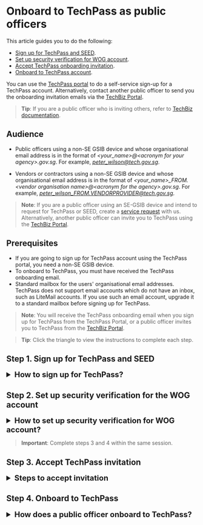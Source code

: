 # Onboard to TechPass as public officers

This article guides you to do the following:
- [Sign up for TechPass and SEED](#step-1-sign-up-for-techpass-and-seed).
- [Set up security verification for WOG account](#step-2-set-up-security-verification-for-the-wog-account).
- [Accept TechPass onboarding invitation](#step-3-accept-techpass-invitation).
- [Onboard to TechPass account](#step-4-onboard-to-techpass).

<!--TechPass](https://portal.techpass.gov.sg)
[SEED](https://docs.developer.tech.gov.sg/docs/security-suite-for-engineering-endpoint-devices/#/)-->

You can use the [TechPass portal](http://portal.techpass.gov.sg) to do a self-service sign-up for a TechPass account. Alternatively, contact another public officer to send you the onboarding invitation emails via the [TechBiz Portal](https://portal.techbiz.suite.gov.sg).

> **Tip**: If you are a public officer who is inviting others, refer to [TechBiz documentation](https://docs.developer.tech.gov.sg/docs/techbiz-documentation/).


## Audience

- Public officers using a non-SE GSIB device and whose organisational email address is in the format of *\<your_name\>@\<acronym for your agency\>.gov.sg*. For example, *peter_wilson@tech.gov.sg*.

- Vendors or contractors using a non-SE GSIB device and whose organisational email address is in the format of *\<your_name\>_FROM.\<vendor organisation name\>@\<acronym for the agency\>.gov.sg*. For example, *peter_wilson_FROM.VENDORPROVIDER@tech.gov.sg*.

> **Note**: If you are a public officer using an SE-GSIB device and intend to request for TechPass or SEED, create a [service request](https://go.gov.sg/techpass-sr) with us. Alternatively, another public officer can invite you to TechPass using the [TechBiz Portal](portal.techbiz.suite.gov.sg).



## Prerequisites

- If you are going to sign up for TechPass account using the TechPass portal, you need a non-SE GSIB device.
- To onboard to TechPass, you must have received the TechPass onboarding email.
- Standard mailbox for the users' organisational email addresses. TechPass does not support email accounts which do not have an inbox, such as LiteMail accounts. If you use such an email account, upgrade it to a standard mailbox before signing up for TechPass.

> **Note**: You will receive the TechPass onboarding email when you sign up for TechPass from the TechPass Portal, or a public officer invites you to TechPass from the [TechBiz Portal](portal.techbiz.suite.gov.sg).



> **Tip**: Click the triangle to view the instructions to complete each step.


## Step 1. Sign up for TechPass and SEED

<details>
  <summary style="font-size:20px;font-weight:bold">How to sign up for TechPass?</summary>

  **To get TechPass invitation email**

  1. From your non-SE GSIB device, go to the [TechPass portal](http://portal.techpass.gov.sg) and click **Sign Up**.

  <kbd>![sign-up](assets/images/onboarding/po-non-se/sign-up-new.png)</kbd>

  2. Enter your organisational email address.

  > **Tip**: For more information on the acceptable email formats, refer to the [Audience](#audience) section.

  3. Indicate if you want to onboard your non-GSIB or non-DWP device to SEED and select **I'm not a robot**.

  > **Note**:
  >- To access SGTS services using a non-GSIB or non-DWP device, you need SEED.
  >
  >
  >- Apart from the GSIB device, you can access SGTS services via a Government Managed Device(GMD). To achieve this, onboard your non-GSIB or non-DWP device to SEED.

  <kbd>![sign-up-submit](assets/images/onboarding/po-non-se/latest-po-sign-up-non-se-gsib-1.png)</kbd>

  4. Click **Submit**. We will send you the TechPass onboarding invitation email.

  > **Additional information**:
  >- When your request is approved, you'll receive two separate onboarding emails for TechPass and SEED.
  >- If you have requested for SEED provisioning, you will receive the SEED onboarding email around the next three business days.
  >- A TechPass account is created for you and will be *pending* to be activated.
  >- It becomes activated when you [accept the invitation](#step-3-accept-techpass-invitation) and [complete the TechPass onboarding journey](#step-4-onboard-to-techpass).
  >- The TechPass and SEED onboarding invitation emails are valid for 30 days. Refer to SEED documentation for more information on what to do if your SEED onboarding invitation has expired.
  >- If you do not onboard to TechPass within 30 days, we will terminate your TechPass account and notify you via email before the termination. You can again sign up via the TechPass portal or request for TechPass and SEED.
  >- Onboard to TechPass before enrolling your non-GSIB or non-DWP device to SEED.


  </details>

## Step 2. Set up security verification for the WOG account

<details>
  <summary style="font-size:20px;font-weight:bold">How to set up security verification for WOG account?</summary>

  > **Important**:<br>
  > You need to set up security verification (multi-factor authentication) for your Whole-of-Government(WOG) account to:
    >- Access Singapore Government Technology Stack (SGTS) services and tools from your GMD device.
    >- To view your SG Govt M365 profile on the Microsoft Authenticator app.

**To set up security verification for WOG account**

  1. From your non-SE GSIB device, go to [Azure Active Directory](https://account.activedirectory.windowsazure.com/proofup.aspx).

> **Note**: To sign in, use your organisational email address and email password.

  2. Select **Mobile app** as the preferred authenticating method, and we strongly recommend you choose **Receive notifications for verification**.

  3. Click **Set up**.
  <kbd>![security-verification](assets/images/security-verification-for-wog/step-1-selection.png)</kbd>
  4. Follow the on-screen instructions on the **Configure mobile app** page.
  <kbd>![scan-qr-code](assets/images/security-verification-for-wog/reset-wog-mfa/scan-qr-code-updated.png)</kbd>
  When you scan the QR code on your computer screen, your WOG account gets listed on the authenticator app, and your activation status is confirmed when you click **Next**.
  5. In the **Additional security verification** page, click **Next**.
  <kbd>![after-scan](assets/images/security-verification-for-wog/additional-security-verification-next.png)</kbd>
  A notification is sent to your mobile app to verify that you are reachable on your mobile device.
  6. Approve sign-in on the **Authenticator** app.
  7. Click **Done**.
  <kbd>![step2-done](assets/images/security-verification-for-wog/step2-done.png)</kbd>
  8. Your **Profile** page is displayed.
  <kbd>![profile-page](assets/images/security-verification-for-wog/completion-of-setup.png)</kbd>
  <!--<kbd>![profile-page](assets/images/security-verification-for-wog/completion-of-setup-updated.png)</kbd>-->

  </details>


> **Important**: Complete steps 3 and 4 within the same session.

## Step 3. Accept TechPass invitation

<details>
  <summary style="font-size:20px;font-weight:bold">Steps to accept invitation</summary>

Onboard to TechPass within 30 days of receiving the TechPass invitation email. If you do not onboard within 30 days, we will terminate your TechPass account, and you need to sign up again or request for a TechPass account from a public officer.

  **To accept TechPass invitation**

  1. On your GSIB device, open the TechPass onboarding invitation email.

  > **Note**:
  >- If you do not see this email in your inbox:
  >
  >
  >- check if it is the same email address you provided during the TechPass self-sign-up or in your request for TechPass to a public officer
  >- If a spam filter or email rule moved it to other folders, Junk Email, Deleted Items or Archive folder.

  2. Click **Accept invitation** and proceed with **Onboarding to TechPass**. If you are already signed in to your WOG account, it will direct you to **Review Permissions**.

  <kbd>![accept-invitation](assets/images/onboarding/po-non-se/accept-invitation.png)</kbd>


</details>

## Step 4. Onboard to TechPass
<details>
  <summary style="font-size:20px;font-weight:bold">How does a public officer onboard to TechPass?</summary>

  **To onboard to your TechPass account**

  1. In **Review Permissions**, click **Accept**.

  <kbd>![after-accept-invitation-1](assets/images/onboarding/po-non-se/after-accept-invitation-1.png ':size=400')</kbd>

  > **Note**: If you are not signed in to your WOG account while [accepting the invitation](#step-3-accept-techpass-invitation), you will be prompted to sign in before proceeding further.

  2. Click **Log in with TechPass**.

  <kbd>![log-in-with-techpass](assets/images/onboarding/po-non-se/log-in-with-techpass.png ':size=400')</kbd>

  3. Click **Next**.

  <kbd>![more-info-after-login](assets/images/onboarding/po-non-se/more-info-after-login.png ':size=400')</kbd>

  4. Ensure the organisational email address you used while signing up or requesting for the TechPass account is displayed as username.

  5. Choose one of the following options and click **Next**.

    - If you do not have the Microsoft Authenticator app(recommended) on your mobile phone, download and install it on your [Microsoft phone](https://www.microsoft.com/en-sg/store/apps/windows-phone), [Android](https://play.google.com/store/apps?hl=en&amp;gl=US) or [iOS phone](https://www.apple.com/app-store/) and complete the wizard.
    - To use other authenticators, click **I want to use a different authenticator app**.
    - To use other methods, click **I want to set up a different method**.

    <kbd>![set-up-authenticating-method](assets/images/onboarding/po-non-se/set-up-authenticating-method.png)</kbd>

  > **Note**: While we recommend Microsoft Authenticator, you can choose any other authenticator app. As we recommend Microsoft Authenticator, this article guides you through setting up multi-factor authentication for your TechPass account using that. For other authenticators, refer to the respective help resources.

  6. On your mobile device, open Microsoft **Authenticator** and tap **+ Add account** > **Work or School account**.
  7. Go back to your computer and click **Next**.

  <kbd>![keep-your-account-secure-next](assets/images/onboarding/po-non-se/keep-your-account-secure-next.png)</kbd>

  8. Scan the QR code on your computer screen and click **Next**. Your TechPass account gets activated and linked to the authenticator app.

  <kbd>![after-scanning-qr-code](assets/images/onboarding/po-non-se/after-scanning-qr-code.png)</kbd>

  The Authenticator sends a notification for you to approve and confirm if the security verification set-up is correct.

  9. Tap **APPROVE** on your mobile device. On your computer, you will see that you have approved your sign-in.

  10. Click **Next**.

  <kbd>![sign-in-approved](assets/images/onboarding/po-non-se/sign-in-approved.png)</kbd>

  11. When you see the success message, click **Done**.

  <kbd>![authenticator-set-up-success](assets/images/onboarding/po-non-se/success-onboard.png)</kbd>

  You will now be directed to the Terms of Use page.

  12. Click the arrow to view the **TechPass Terms of Use**.

  <kbd>![techpass-terms-of-use](assets/images/onboarding/po-non-se/techpass-terms-of-use.png)</kbd>

  13. Read the TechPass **Terms of Use** and click **Accept**.

  <kbd>![accept-terms-of-use](assets/images/onboarding/po-non-se/accept-terms-of-use.png)</kbd>

  14. Click the arrow to view the **TechPass Privacy Policy**.

  <kbd>![techpass-view-privacy-policy](assets/images/onboarding/po-non-se/techpass-view-privacy-policy.png)</kbd>

  15. Read the TechPass **Privacy Policy** and click **Accept**.

  <kbd>![accept-techpass-privacy-policy](assets/images/onboarding/po-non-se/accept-techpass-privacy-policy.png)</kbd>

  16. Click the arrow to view the **TechPass MDM AUP Policy**.

  <kbd>![mdm-acceptable-use-policy](assets/images/onboarding/po-non-se/mdm-aup-1.png)</kbd>

  17. Read the policy details and click **Accept**.

  <kbd>![mdm-acceptable-use-policy](assets/images/onboarding/po-non-se/accept-mdm-aup.png)</kbd>

  You have now successfully onboarded to TechPass. You can now proceed to onboard your non-GSIB or non-DWP device to SEED.

> **Note**: Refer to [Prerequisites for onboarding your device to SEED](https://docs.developer.tech.gov.sg/docs/security-suite-for-engineering-endpoint-devices/#/prerequisites-for-onboarding) before proceeding to onboard your non-GSIB or non-DWP device to SEED.

</details>
